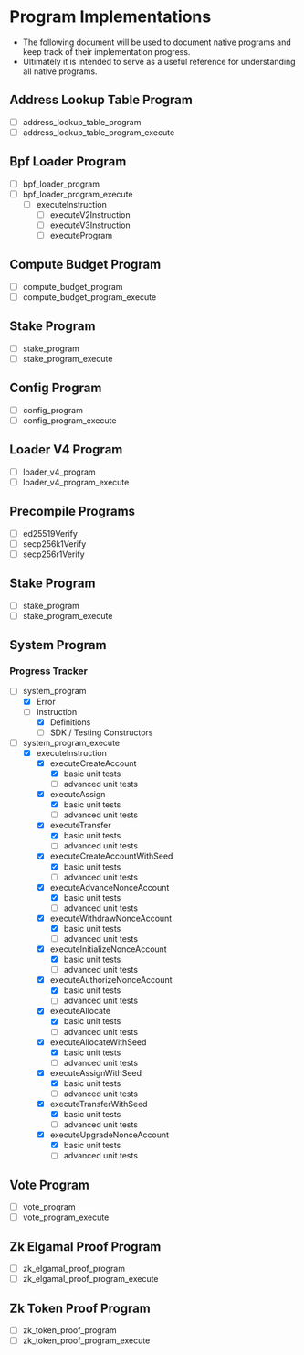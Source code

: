 # Program Implementations
- The following document will be used to document native programs and keep track of their implementation progress.
- Ultimately it is intended to serve as a useful reference for understanding all native programs.

## Address Lookup Table Program 
- [ ] address_lookup_table_program
    <!-- Exists in local wip branch
    - [x] Error
    - [ ] Instruction
        - [x] Definitions
        - [ ] Serialise / Deserialise
        - [ ] SDK / Testing Constructors
    - [ ] State 
    -->
- [ ] address_lookup_table_program_execute

## Bpf Loader Program
- [ ] bpf_loader_program
    <!-- Exists in local wip branch
    - [x] BpfLoaderV1 - Deprecated
    - [ ] BpfLoaderV2
        - [ ] Instruction
            - [ ] Definitions
            - [ ] Serialise / Deserialise
            - [ ] SDK / Testing Constructors
    - [ ] BpfLoaderV3
        - [ ] Instruction
            - [ ] Definitions
            - [ ] Serialise / Deserialise
            - [ ] SDK / Testing Constructors
        - [ ] State 
    -->
- [ ] bpf_loader_program_execute
    - [ ] executeInstruction
        - [ ] executeV2Instruction
        - [ ] executeV3Instruction
        - [ ] executeProgram

## Compute Budget Program
- [ ] compute_budget_program
- [ ] compute_budget_program_execute

## Stake Program
- [ ] stake_program
- [ ] stake_program_execute

## Config Program
- [ ] config_program
- [ ] config_program_execute

## Loader V4 Program
- [ ] loader_v4_program
- [ ] loader_v4_program_execute

## Precompile Programs
- [ ] ed25519Verify
- [ ] secp256k1Verify
- [ ] secp256r1Verify

## Stake Program
- [ ] stake_program
- [ ] stake_program_execute

## System Program
### Progress Tracker
- [ ] system_program
    - [x] Error 
    - [ ] Instruction
        - [x] Definitions
        - [ ] SDK / Testing Constructors
- [ ] system_program_execute
    - [x] executeInstruction
        - [x] executeCreateAccount
            - [x] basic unit tests
            - [ ] advanced unit tests
        - [x] executeAssign
            - [x] basic unit tests
            - [ ] advanced unit tests
        - [x] executeTransfer
            - [x] basic unit tests
            - [ ] advanced unit tests
        - [x] executeCreateAccountWithSeed
            - [x] basic unit tests
            - [ ] advanced unit tests
        - [x] executeAdvanceNonceAccount 
            - [x] basic unit tests
            - [ ] advanced unit tests
        - [x] executeWithdrawNonceAccount
            - [x] basic unit tests
            - [ ] advanced unit tests
        - [x] executeInitializeNonceAccount
            - [x] basic unit tests
            - [ ] advanced unit tests
        - [x] executeAuthorizeNonceAccount
            - [x] basic unit tests
            - [ ] advanced unit tests
        - [x] executeAllocate
            - [x] basic unit tests
            - [ ] advanced unit tests
        - [x] executeAllocateWithSeed
            - [x] basic unit tests
            - [ ] advanced unit tests
        - [x] executeAssignWithSeed
            - [x] basic unit tests
            - [ ] advanced unit tests
        - [x] executeTransferWithSeed
            - [x] basic unit tests
            - [ ] advanced unit tests
        - [x] executeUpgradeNonceAccount
            - [x] basic unit tests
            - [ ] advanced unit tests

## Vote Program
- [ ] vote_program
- [ ] vote_program_execute

## Zk Elgamal Proof Program
- [ ] zk_elgamal_proof_program
- [ ] zk_elgamal_proof_program_execute

## Zk Token Proof Program
- [ ] zk_token_proof_program
- [ ] zk_token_proof_program_execute